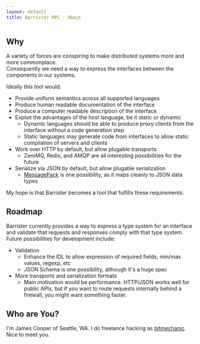 ```yaml
---
layout: default
title: Barrister RPC - About
---
```


## Why

A variety of forces are conspiring to make distributed systems more and more commonplace.  
Consequently we need a way to express the interfaces between the components in our
systems.  

Ideally this tool would:

* Provide uniform semantics across all supported languages
* Produce human readable documentation of the interface
* Produce a computer readable description of the interface
* Exploit the advantages of the host language, be it static or dynamic
  * Dynamic languages should be able to produce proxy clients from the interface without a code generation step
  * Static languages may generate code from interfaces to allow static compilation of servers and clients
* Work over HTTP by default, but allow plugable transports
  * ZeroMQ, Redis, and AMQP are all interesting possibilities for the future
* Serialize via JSON by default, but allow plugable serialization
  * [MessagePack](http://msgpack.org) is one possibility, as it maps cleanly to JSON data types

My hope is that Barrister becomes a tool that fulfills these requirements.

## Roadmap

Barrister currently provides a way to express a type system for an interface and validate that
requests and responses comply with that type system.  Future possibilities for development include:

* Validation
  * Enhance the IDL to allow expression of required fields, min/max values, regexp, etc
  * JSON Schema is one possibility, although it's a huge spec
* More transports and serialization formats
  * Main motivation would be performance.  HTTP/JSON works well for public APIs, but if you want to route requests internally behind a firewall, you might want something faster.

## Who are You?

I'm James Cooper of Seattle, WA.  I do freelance hacking as [bitmechanic](http://bitmechanic.com/).
Nice to meet you.

